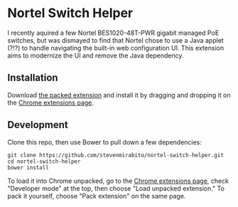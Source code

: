 # Nortel Switch Helper

I recently aquired a few Nortel BES1020-48T-PWR gigabit managed PoE switches,
but was dismayed to find that Nortel chose to use a Java applet (?!?) to handle
navigating the built-in web configuration UI. This extension aims to modernize
the UI and remove the Java dependency.

## Installation
Download [the packed extension](dist/nortel-switch-helper.crx) and install it
by dragging and dropping it on the [Chrome extensions page](chrome://extensions/).

## Development
Clone this repo, then use Bower to pull down a few dependencies:

```
git clone https://github.com/stevenmirabito/nortel-switch-helper.git
cd nortel-switch-helper
bower install
```

To load it into Chrome unpacked, go to the [Chrome extensions page](chrome://extensions/),
check "Developer mode" at the top, then choose "Load unpacked extension." To
pack it yourself, choose "Pack extension" on the same page.
